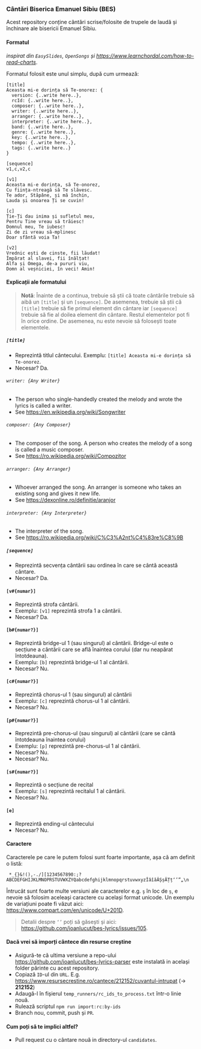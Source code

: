 ### Cântări Biserica Emanuel Sibiu (BES)

Acest repository conține cântări scrise/folosite de trupele de laudă și închinare ale bisericii Emanuel Sibiu.

#### Formatul

_inspirat din `EasySlides`, `OpenSongs` și https://www.learnchordal.com/how-to-read-charts_.

Formatul folosit este unul simplu, după cum urmează:

```
[title]
Aceasta mi-e dorința să Te-onorez: {
  version: {..write here..},
  rcId: {..write here..},
  composer: {..write here..},
  writer: {..write here..},
  arranger: {..write here..},
  interpreter: {..write here..},
  band: {..write here..},
  genre: {..write here..},
  key: {..write here..},
  tempo: {..write here..},
  tags: {..write here..}
}

[sequence]
v1,c,v2,c

[v1]
Aceasta mi-e dorința, să Te-onorez,
Cu ființa-ntreagă să Te slăvesc.
Te ador, Stăpâne, și mă închin,
Lauda și onoarea Ți se cuvin!

[c]
Ție-Ți dau inima și sufletul meu,
Pentru Tine vreau să trăiesc!
Domnul meu, Te iubesc!
Zi de zi vreau să-mplinesc
Doar sfântă voia Ta!

[v2]
Vrednic ești de cinste, fii lăudat!
Împărat al slavei, fii înălțat!
Alfa și Omega, de-a pururi viu,
Domn al veșniciei, în veci! Amin!
```

#### Explicații ale formatului

> **Notă**: Înainte de a continua, trebuie să știi că toate cântările trebuie să aibă un `[title]` și un `[sequence]`.
> De asemenea, trebuie să știi că `[title]` trebuie să fie primul element din cântare iar `[sequence]` trebuie să fie al
> doilea element din cântare.
> Restul elementelor pot fi în orice ordine. De asemenea, nu este nevoie să folosești toate elementele.

##### `[title]`

- Reprezintă titlul cântecului. Exemplu: `[title] Aceasta mi-e dorința să Te-onorez`.
- Necesar? Da.

###### `writer: {Any Writer}`

- The person who single-handedly created the melody and wrote the lyrics is called a writer.
- See https://en.wikipedia.org/wiki/Songwriter

###### `composer: {Any Composer}`

- The composer of the song. A person who creates the melody of a song is called a music composer.
- See https://ro.wikipedia.org/wiki/Compozitor

###### `arranger: {Any Arranger}`

- Whoever arranged the song. An arranger is someone who takes an existing song and gives it new life.
- See https://dexonline.ro/definitie/aranjor

###### `interpreter: {Any Interpreter}`

- The interpreter of the song.
- See https://ro.wikipedia.org/wiki/C%C3%A2nt%C4%83re%C8%9B

##### `[sequence]`

- Reprezintă secvența cântării sau ordinea în care se cântă această cântare.
- Necesar? Da.

#### `[v#{numar}]`

- Reprezintă strofa cântării.
- Exemplu: `[v1]` reprezintă strofa 1 a cântării.
- Necesar? Da.

#### `[b#{numar?}]`

- Reprezintă bridge-ul 1 (sau singurul) al cântării. Bridge-ul este o secțiune a cântării care se află înaintea
  corului (dar nu neapărat întotdeauna).
- Exemplu: `[b]` reprezintă bridge-ul 1 al cântării.
- Necesar? Nu.

#### `[c#{numar?}]`

- Reprezintă chorus-ul 1 (sau singurul) al cântării
- Exemplu: `[c]` reprezintă chorus-ul 1 al cântării.
- Necesar? Nu.

#### `[p#{numar?}]`

- Reprezintă pre-chorus-ul (sau singurul) al cântării (care se cântă întotdeauna înaintea corului)
- Exemplu: `[p]` reprezintă pre-chorus-ul 1 al cântării.
- Necesar? Nu.
- Necesar? Nu.

#### `[s#{numar?}]`

- Reprezintă o secțiune de recital
- Exemplu: `[s]` reprezintă recitalul 1 al cântării.
- Necesar? Nu.

#### `[e]`

- Reprezintă ending-ul cântecului
- Necesar? Nu.

#### Caractere

Caracterele pe care le putem folosi sunt foarte importante, așa că am definit o listă:

```
 *_{}&!(),-./][1234567890:;?ABCDEFGHIJKLMNOPRSTUVWXZYQabcdefghijklmnopqrstuvwxyzÎâîăÂȘșĂȚț‘’”„\n
```

Întrucât sunt foarte multe versiuni ale caracterelor e.g. `ş` în loc de `ș`, e nevoie să folosim aceleași caractere cu
același format unicode. Un exemplu de variațiuni poate fi văzut aici: https://www.compart.com/en/unicode/U+201D.

> Detalii despre `‘’` poți să găsești și aici: https://github.com/ioanlucut/bes-lyrics/issues/105.

#### Dacă vrei să imporți cântece din resurse creștine

- Asigură-te că ultima versiune a repo-ului https://github.com/ioanlucut/bes-lyrics-parser este instalată in același
  folder părinte cu acest repository.
- Copiază `ID`-ul din `URL`. E.g. https://www.resursecrestine.ro/cantece/212152/cuvantul-intrupat (-> **212152**)
- Adaugă-l în fișierul `temp_runners/rc_ids_to_process.txt` într-o linie nouă.
- Rulează scriptul `npm run import:rc:by-ids`
- Branch nou, commit, push și `PR`.

#### Cum poți să te implici altfel?

- Pull request cu o cântare nouă in directory-ul `candidates`.
